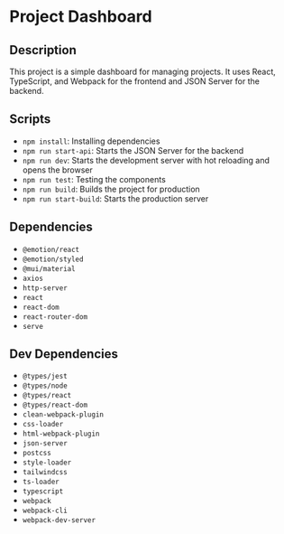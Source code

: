 # Project Dashboard

## Description

This project is a simple dashboard for managing projects. It uses React, TypeScript, and Webpack for the frontend and JSON Server for the backend.

## Scripts

- `npm install`: Installing dependencies
- `npm run start-api`: Starts the JSON Server for the backend
- `npm run dev`: Starts the development server with hot reloading and opens the browser
- `npm run test`: Testing the components
- `npm run build`: Builds the project for production
- `npm run start-build`: Starts the production server

## Dependencies

- `@emotion/react`
- `@emotion/styled`
- `@mui/material`
- `axios`
- `http-server`
- `react`
- `react-dom`
- `react-router-dom`
- `serve`

## Dev Dependencies

- `@types/jest`
- `@types/node`
- `@types/react`
- `@types/react-dom`
- `clean-webpack-plugin`
- `css-loader`
- `html-webpack-plugin`
- `json-server`
- `postcss`
- `style-loader`
- `tailwindcss`
- `ts-loader`
- `typescript`
- `webpack`
- `webpack-cli`
- `webpack-dev-server`
